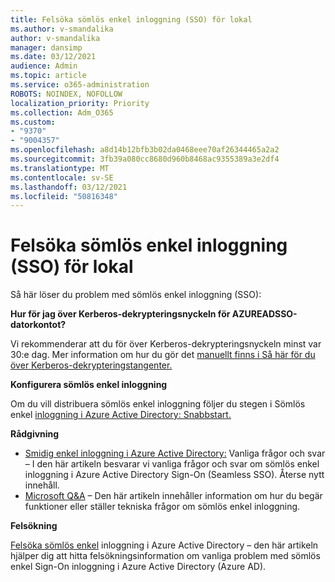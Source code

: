 ```yaml
---
title: Felsöka sömlös enkel inloggning (SSO) för lokal
ms.author: v-smandalika
author: v-smandalika
manager: dansimp
ms.date: 03/12/2021
audience: Admin
ms.topic: article
ms.service: o365-administration
ROBOTS: NOINDEX, NOFOLLOW
localization_priority: Priority
ms.collection: Adm_O365
ms.custom:
- "9370"
- "9004357"
ms.openlocfilehash: a8d14b12bfb3b02da0468eee70af26344465a2a2
ms.sourcegitcommit: 3fb39a080cc8680d960b8468ac9355389a3e2df4
ms.translationtype: MT
ms.contentlocale: sv-SE
ms.lasthandoff: 03/12/2021
ms.locfileid: "50816348"
---
```

# <a name="troubleshoot-seamless-single-sign-on-sso-for-on-premises"></a>Felsöka sömlös enkel inloggning (SSO) för lokal

Så här löser du problem med sömlös enkel inloggning (SSO):

**Hur för jag över Kerberos-dekrypteringsnyckeln för AZUREADSSO-datorkontot?**

Vi rekommenderar att du för över Kerberos-dekrypteringsnyckeln minst var 30:e dag. Mer information om hur du gör det [manuellt finns i Så här för du över Kerberos-dekrypteringstangenter.](https://docs.microsoft.com/azure/active-directory/hybrid/how-to-connect-sso-faq#)

**Konfigurera sömlös enkel inloggning**

Om du vill distribuera sömlös enkel inloggning följer du stegen i Sömlös enkel [inloggning i Azure Active Directory: Snabbstart.](https://docs.microsoft.com/azure/active-directory/hybrid/how-to-connect-sso-quick-start#step-5-roll-over-keys)

**Rådgivning**

- [Smidig enkel inloggning i Azure Active Directory:](https://docs.microsoft.com/azure/active-directory/hybrid/how-to-connect-sso-faq) Vanliga frågor och svar – I den här artikeln besvarar vi vanliga frågor och svar om sömlös enkel inloggning i Azure Active Directory Sign-On (Seamless SSO). Återse nytt innehåll.
- [Microsoft Q&A](https://docs.microsoft.com/answers/topics/azure-ad-single-sign-on.html) – Den här artikeln innehåller information om hur du begär funktioner eller ställer tekniska frågor om sömlös enkel inloggning.

**Felsökning**

[Felsöka sömlös enkel](https://docs.microsoft.com/azure/active-directory/hybrid/tshoot-connect-sso) inloggning i Azure Active Directory – den här artikeln hjälper dig att hitta felsökningsinformation om vanliga problem med sömlös enkel Sign-On inloggning i Azure Active Directory (Azure AD).







